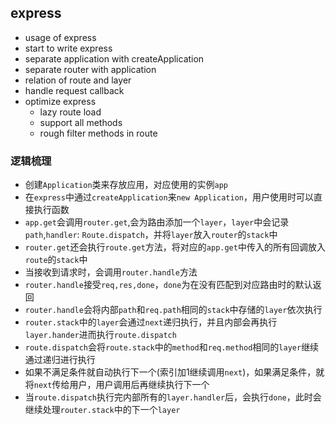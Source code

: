 ## express
* usage of express
* start to write express
* separate application with createApplication
* separate router with application
* relation of route and layer
* handle request callback
* optimize express
  * lazy route load
  * support all methods
  * rough filter methods in route

### 逻辑梳理
* 创建`Application`类来存放应用，对应使用的实例`app`
* 在`express`中通过`createApplication`来`new Application`，用户使用时可以直接执行函数
* `app.get`会调用`router.get`,会为路由添加一个`layer`，`layer`中会记录`path`,`handler`: `Route.dispatch`，并将`layer`放入`router`的`stack`中
* `router.get`还会执行`route.get`方法，将对应的`app.get`中传入的所有回调放入`route`的`stack`中
* 当接收到请求时，会调用`router.handle`方法
* `router.handle`接受`req,res,done`，`done`为在没有匹配到对应路由时的默认返回
* `router.handle`会将内部`path`和`req.path`相同的`stack`中存储的`layer`依次执行
* `router.stack`中的`layer`会通过`next`递归执行，并且内部会再执行`layer.hander`进而执行`route.dispatch`
* `route.dispatch`会将`route.stack`中的`method`和`req.method`相同的`layer`继续通过递归进行执行
* 如果不满足条件就自动执行下一个(索引加1继续调用`next`)，如果满足条件，就将`next`传给用户，用户调用后再继续执行下一个
* 当`route.dispatch`执行完内部所有的`layer.handler`后，会执行`done`，此时会继续处理`router.stack`中的下一个`layer`
